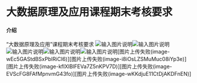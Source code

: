 # 大数据原理及应用课程期末考核要求

#### 介绍
“大数据原理及应用”课程期末考核要求
![输入图片说明](https://images.gitee.com/uploads/images/2020/1213/181539_bf11c5b0_1206528.png "屏幕截图.png")![![输入图片说明](https://images.gitee.com/uploads/images/2020/1213/181543_db1b8fbf_1206528.png "屏幕截图.png")](https://images.gitee.com/uploads/images/2020/1213/181541_8af8320e_1206528.png "屏幕截图.png")![输入图片说明](https://images.gitee.com/uploads/images/2020/1213/181545_238b5680_1206528.png "屏幕截图.png")![输入图片说明](https://images.gitee.com/uploads/images/2020/1213/181548_425ecc3f_1206528.png "屏幕截图.png")![![输入图片说明](https://images.gitee.com/uploads/images/2020/1213/181552_c8bd03eb_1206528.png "屏幕截图.png")](https://images.gitee.com/uploads/images/2020/1213/181551_15545346_1206528.png "屏幕截图.png")[图片上传失败(image-wEc5GAStdBSxPbIRiCI6)][图片上传失败(image-i8iOsLZSMuMuc08iYp3e)][图片上传失败(image-kfIXlBlFEVa7Z5nKPV7D)][图片上传失败(image-EVScFG8FAfMpnvmG43fo)][图片上传失败(image-wKKdjuE11CtDjAKDFnEN)]
